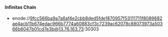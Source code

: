 #### Infinitas Chain

* enode://9fcc566ba9a7a6af4e2cbb8ded5fde1870957f53111711f8089682ae4acb11b674edac966b7774a60883cf3c7239ac62078c88073973a50366b6047b01cd7e3b@13.76.163.73:30303
